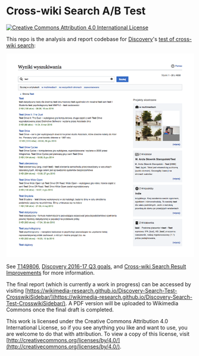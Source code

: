 # Cross-wiki Search A/B Test

[![Creative Commons Attribution 4.0 International License](https://i.creativecommons.org/l/by/4.0/80x15.png)](http://creativecommons.org/licenses/by/4.0/)

This repo is the analysis and report codebase for [Discovery](https://www.mediawiki.org/wiki/Special:MyLanguage/Wikimedia_Discovery)'s [test of cross-wiki search](https://www.mediawiki.org/wiki/Cross-wiki_Search_Result_Improvements/Testing):

![Example of cross-wiki search results on Polish Wikipedia.](example.png)

See [T149806](https://phabricator.wikimedia.org/T149806), [Discovery 2016-17 Q3 goals](https://www.mediawiki.org/wiki/Wikimedia_Engineering/2016-17_Q3_Goals#Discovery), and [Cross-wiki Search Result Improvements](https://www.mediawiki.org/wiki/Cross-wiki_Search_Result_Improvements) for more information.

The final report (which is currently a work in progress) can be accessed by visiting [https://wikimedia-research.github.io/Discovery-Search-Test-CrosswikiSidebar/](https://wikimedia-research.github.io/Discovery-Search-Test-CrosswikiSidebar/). A PDF version will be uploaded to Wikimedia Commons once the final draft is completed.

This work is licensed under the Creative Commons Attribution 4.0 International License, so if you see anything you like and want to use, you are welcome to do that with attribution. To view a copy of this license, visit [http://creativecommons.org/licenses/by/4.0/](http://creativecommons.org/licenses/by/4.0/).
